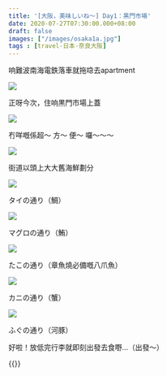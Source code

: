 ```yaml
---
title: '[大阪，美味しいね～] Day1：黒門市場'
date: 2020-07-27T07:30:00.000+08:00
draft: false
images: ["/images/osaka1a.jpg"]
tags : [travel-日本-奈良大阪]
---
```


响難波南海電鉄落車就拖喼去apartment

![](/images/osaka1a.jpg)

正呀今次，住响黒門市場上蓋

![](/images/osaka1a1.jpg)

冇咩嘅係超～ 方～ 便～ 囉～～～

![](/images/osaka1a2.jpg)

街道以頭上大大舊海鮮劃分

![](/images/osaka1a3.jpg)

タイの通り（鯛）

![](/images/osaka1a4.jpg)

マグロの通り（鮪）

![](/images/osaka1a5.jpg)

たこの通り（章魚燒必備嘅八爪魚）

![](/images/osaka1a6.jpg)

カニの通り（蟹）

![](/images/osaka1a7.jpg)

ふぐの通り（河豚）  
  
  
    
好啦！放低完行李就即刻出發去食嘢...（出發～）


{{<osaka>}}

